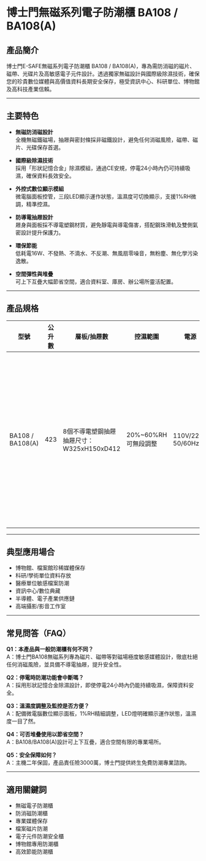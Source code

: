 # 博士門無磁系列電子防潮櫃 BA108 / BA108(A)

## 產品簡介

博士門E-SAFE無磁系列電子防潮櫃 BA108 / BA108(A)，專為需防消磁的磁片、磁帶、光碟片及高敏感電子元件設計。透過獨家無磁設計與國際級除濕技術，確保您的珍貴數位媒體與高價值資料長期安全保存，極受資訊中心、科研單位、博物館及高科技產業信賴。

---

## 主要特色

- **無磁防消磁設計**  
  全機無磁鐵磁場，抽屜與密封條採非磁鐵設計，避免任何消磁風險，磁帶、磁片、光碟保存首選。

- **國際級除濕技術**  
  採用「形狀記憶合金」除濕模組，通過CE安規，停電24小時內仍可持續吸濕，確保資料長效安全。

- **外控式數位顯示模組**  
  微電腦面板控管，三段LED顯示運作狀態，溫濕度可切換顯示，支援1%RH微調，精準控濕。

- **防導電抽屜設計**  
  屜身與面板採不導電塑鋼材質，避免靜電與導電傷害，搭配鋼珠滑軌及雙側氣密設計提升保護力。

- **環保節能**  
  低耗電16W、不發熱、不滴水、不反潮、無風扇零噪音，無粉塵、無化學污染逸散。

- **空間彈性與堆疊**  
  可上下互疊大幅節省空間，適合資料室、庫房、辦公場所靈活配置。

---

## 產品規格

| 型號             | 公升數 | 層板/抽屜數      | 控濕範圍            | 電源                 | 耗電量 | 外部尺寸 (mm)        | 其他說明                       |
|------------------|--------|------------------|---------------------|----------------------|--------|----------------------|--------------------------------|
| BA108 / BA108(A) | 423    | 8個不導電塑鋼抽屜<br>抽屜尺寸：W325xH150xD412 | 20%~60%RH 可無段調整 | 110V/220V 50/60Hz    | 16W    | W832×H938×D522       | 可上下堆疊，氣密門設計，二年主機保固，產品責任險3000萬，終生免費專業諮詢 |

---

## 典型應用場合

- 博物館、檔案館珍稀媒體保存
- 科研/學術單位資料存放
- 醫療單位敏感檔案防潮
- 資訊中心/數位典藏
- 半導體、電子產業供應鏈
- 高端攝影/影音工作室

---

## 常見問答（FAQ）

**Q1：本產品與一般防潮櫃有何不同？**  
A：博士門BA108無磁系列專為磁片、磁帶等對磁場極度敏感媒體設計，徹底杜絕任何消磁風險，並具備不導電抽屜，提升安全性。

**Q2：停電時防潮功能會中斷嗎？**  
A：採用形狀記憶合金除濕設計，即使停電24小時內仍能持續吸濕，保障資料安全。

**Q3：溫濕度調整及監控是否方便？**  
A：配備微電腦數位顯示面板，1%RH精細調整，LED燈明確顯示運作狀態，溫濕度一目了然。

**Q4：可否堆疊使用以節省空間？**  
A：BA108/BA108(A)設計可上下互疊，適合空間有限的專業場所。

**Q5：安全保障如何？**  
A：主機二年保固，產品責任險3000萬，博士門提供終生免費防潮專業諮詢。

---

## 適用關鍵詞

- 無磁電子防潮櫃
- 防消磁防潮櫃
- 專業媒體保存
- 檔案磁片防潮
- 電子元件防潮安全櫃
- 博物館專用防潮櫃
- 高效節能防潮櫃